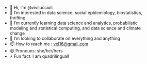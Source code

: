 - 👋 Hi, I’m @viviluccioli
- 👀 I’m interested in data science, social epidemiology, biostatistics, thrifting 
- 🌱 I’m currently learning data science and analytics, probabilistic modeling and statistical computing, and data science and climate change
- 💞️ I’m looking to collaborate on everything and anything
- 📫 How to reach me : vcl16@gmail.com
- 😄 Pronouns: she/her/hers
- ⚡ Fun fact: I am quadrilingual!

<!---
viviluccioli/viviluccioli is a ✨ special ✨ repository because its `README.md` (this file) appears on your GitHub profile.
You can click the Preview link to take a look at your changes.
--->
